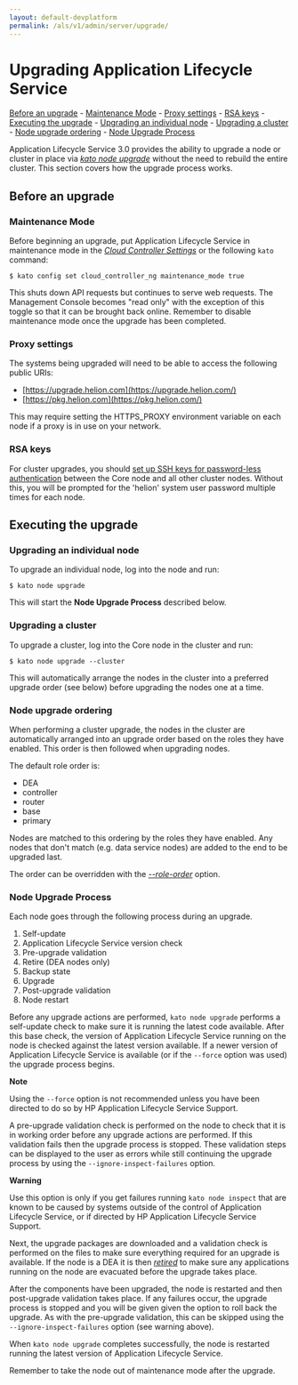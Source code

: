 ```yaml
---
layout: default-devplatform
permalink: /als/v1/admin/server/upgrade/
---
```

<!--PUBLISHED-->

Upgrading Application Lifecycle Service[](#upgrading-helion "Permalink to this headline")
=======================================================================
 [Before an upgrade](#before-an-upgrade)
        -   [Maintenance Mode](#maintenance-mode)
        -   [Proxy settings](#proxy-settings)
        -   [RSA keys](#rsa-keys)
    -   [Executing the upgrade](#executing-the-upgrade)
        -   [Upgrading an individual
            node](#upgrading-an-individual-node)
        -   [Upgrading a cluster](#upgrading-a-cluster)
        -   [Node upgrade ordering](#node-upgrade-ordering)
        -   [Node Upgrade Process](#node-upgrade-process)

Application Lifecycle Service 3.0 provides the ability to upgrade a node or cluster in place
via [*kato node
upgrade*](/als/v1/admin/reference/kato-ref/#kato-command-ref-node-upgrade)
without the need to rebuild the entire cluster. This section covers how
the upgrade process works.

Before an upgrade[](#before-an-upgrade "Permalink to this headline")
---------------------------------------------------------------------

### Maintenance Mode[](#maintenance-mode "Permalink to this headline")

Before beginning an upgrade, put Application Lifecycle Service in maintenance mode in the
[*Cloud Controller
Settings*](/als/v1/admin/console/customize/#console-settings-maintenance-mode) or
the following `kato` command:

    $ kato config set cloud_controller_ng maintenance_mode true

This shuts down API requests but continues to serve web requests. The Management Console becomes "read only" with the exception of this toggle so that it can be brought back online. Remember to disable maintenance mode once the upgrade has been completed.

### Proxy settings[](#proxy-settings "Permalink to this headline")

The systems being upgraded will need to be able to access the following
public URIs:

-   [https://upgrade.helion.com](https://upgrade.helion.com/)
-   [https://pkg.helion.com](https://pkg.helion.com/)

This may require setting the HTTPS\_PROXY environment variable on each
node if a proxy is in use on your network.

### RSA keys[](#rsa-keys "Permalink to this headline")

For cluster upgrades, you should [set up SSH keys for password-less
authentication](https://help.ubuntu.com/community/SSH/OpenSSH/Configuring#disable-password-authentication)
between the Core node and all other cluster nodes. Without this, you
will be prompted for the 'helion' system user password multiple times
for each node.

Executing the upgrade[](#executing-the-upgrade "Permalink to this headline")
-----------------------------------------------------------------------------

### Upgrading an individual node[](#upgrading-an-individual-node "Permalink to this headline")

To upgrade an individual node, log into the node and run:

    $ kato node upgrade

This will start the **Node Upgrade Process** described below.

### Upgrading a cluster[](#upgrading-a-cluster "Permalink to this headline")

To upgrade a cluster, log into the Core node in the cluster and run:

    $ kato node upgrade --cluster

This will automatically arrange the nodes in the cluster into a
preferred upgrade order (see below) before upgrading the nodes one at a
time.

### Node upgrade ordering[](#node-upgrade-ordering "Permalink to this headline")

When performing a cluster upgrade, the nodes in the cluster are
automatically arranged into an upgrade order based on the roles they
have enabled. This order is then followed when upgrading nodes.

The default role order is:

-   DEA
-   controller
-   router
-   base
-   primary

Nodes are matched to this ordering by the roles they have enabled. Any
nodes that don't match (e.g. data service nodes) are added to the end to
be upgraded last.

The order can be overridden with the
[*--role-order*](/als/v1/admin/reference/kato-ref/#kato-command-ref-node-upgrade)
option.

### Node Upgrade Process[](#node-upgrade-process "Permalink to this headline")

Each node goes through the following process during an upgrade.

1.  Self-update
2.  Application Lifecycle Service version check
3.  Pre-upgrade validation
4.  Retire (DEA nodes only)
5.  Backup state
6.  Upgrade
7.  Post-upgrade validation
8.  Node restart

Before any upgrade actions are performed, `kato node upgrade` performs a self-update check to make sure it is running the
latest code available. After this base check, the version of Application Lifecycle Service
running on the node is checked against the latest version available. If
a newer version of Application Lifecycle Service is available (or if the `--force` option was used) the upgrade process begins.

**Note**

Using the `--force` option is not recommended unless
you have been directed to do so by HP Application Lifecycle Service Support.

A pre-upgrade validation check is performed on the node to check that it
is in working order before any upgrade actions are performed. If this
validation fails then the upgrade process is stopped. These validation
steps can be displayed to the user as errors while still continuing the
upgrade process by using the `--ignore-inspect-failures` option.

**Warning**

Use this option is only if you get failures running
`kato node inspect` that are known to be caused by
systems outside of the control of Application Lifecycle Service, or if directed by
HP Application Lifecycle Service Support.

Next, the upgrade packages are downloaded and a validation check is
performed on the files to make sure everything required for an upgrade
is available. If the node is a DEA it is then
[*retired*](/als/v1/admin/reference/kato-ref/#kato-command-ref-node-retire) to
make sure any applications running on the node are evacuated before the
upgrade takes place.

After the components have been upgraded, the node is restarted and then
post-upgrade validation takes place. If any failures occur, the upgrade
process is stopped and you will be given given the option to roll back
the upgrade. As with the pre-upgrade validation, this can be skipped
using the `--ignore-inspect-failures` option (see
warning above).

When `kato node upgrade` completes successfully, the
node is restarted running the latest version of Application Lifecycle Service.

Remember to take the node out of maintenance mode after the upgrade.